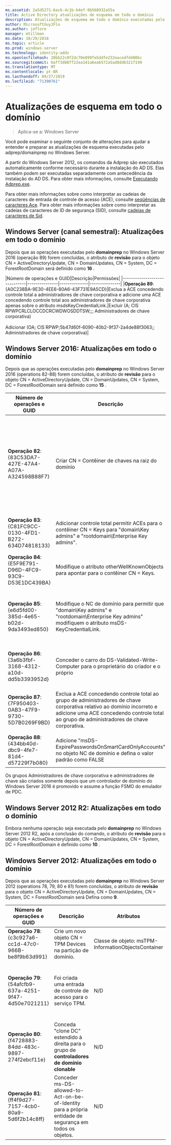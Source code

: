 ```yaml
---
ms.assetid: 2a5d5271-6ac6-4c1b-b4ef-9b568932a55a
title: Active Directory atualizações de esquema em todo o domínio
description: Atualizações de esquema em todo o domínio executadas pelo adprep/domainprep ao promover um controlador de domínio
author: MicrosoftGuyJFlo
ms.author: joflore
manager: mtillman
ms.date: 10/29/2018
ms.topic: article
ms.prod: windows-server
ms.technology: identity-adds
ms.openlocfilehash: 28bb22c0f2dc70e899fe5ddfe232eacedfd400bc
ms.sourcegitcommit: 6aff3d88ff22ea141a6ea6572a5ad8dd6321f199
ms.translationtype: MT
ms.contentlocale: pt-BR
ms.lasthandoff: 09/27/2019
ms.locfileid: "71390761"
---
```

# <a name="domain-wide-schema-updates"></a>Atualizações de esquema em todo o domínio

>Aplica-se a: Windows Server

Você pode examinar o seguinte conjunto de alterações para ajudar a entender e preparar as atualizações de esquema executadas pelo adprep/domainprep no Windows Server.

A partir do Windows Server 2012, os comandos da Adprep são executados automaticamente conforme necessário durante a instalação do AD DS. Elas também podem ser executadas separadamente com antecedência da instalação do AD DS. Para obter mais informações, consulte [Executando Adprep.exe](https://technet.microsoft.com/library/dd464018(v=ws.10).aspx).

Para obter mais informações sobre como interpretar as cadeias de caracteres de entrada de controle de acesso (ACE), consulte [seqüências de caracteres Ace](https://msdn.microsoft.com/library/aa374928(VS.85).aspx). Para obter mais informações sobre como interpretar as cadeias de caracteres de ID de segurança (SID), consulte [cadeias de caracteres de Sid](https://msdn.microsoft.com/library/aa379602(VS.85).aspx).

## <a name="windows-server-semi-annual-channel-domain-wide-updates"></a>Windows Server (canal semestral): Atualizações em todo o domínio

Depois que as operações executadas pelo **domainprep** no Windows Server 2016 (operação 89) forem concluídas, o atributo de **revisão** para o objeto CN = ActiveDirectoryUpdate, CN = DomainUpdates, CN = System, DC = ForestRootDomain será definido como **16** .

|Número de operações e GUID|Descrição|Permissões|
|------------------------------|---------------|--------------|---------------|
|**Operação 89**: {A0C238BA-9E30-4EE6-80A6-43F731E9A5CD}|Exclua a ACE concedendo controle total a administradores de chave corporativa e adicione uma ACE concedendo controle total aos administradores de chave corporativa apenas sobre o atributo msdsKeyCredentialLink.|Excluir (A; CIS RPWPCRLCLOCCDCRCWDWOSDDTSW;;; Administradores de chave corporativa) <br /> <br />Adicionar (OA; CIS RPWP;5b47d60f-6090-40b2-9f37-2a4de88f3063;; Administradores de chave corporativa)|

## <a name="windows-server-2016-domain-wide-updates"></a>Windows Server 2016: Atualizações em todo o domínio

Depois que as operações executadas pelo **domainprep** no Windows Server 2016 (operations 82-88) forem concluídas, o atributo de **revisão** para o objeto CN = ActiveDirectoryUpdate, CN = DomainUpdates, CN = System, DC = ForestRootDomain será definido como **15** .

|Número de operações e GUID|Descrição|Atributos|Permissões|
|------------------------------|---------------|--------------|---------------|
|**Operação 82**: {83C53DA7-427E-47A4-A07A-A324598B88F7}|Criar CN = Contêiner de chaves na raiz do domínio|-objectClass: contêiner<br />ndescrição Contêiner padrão para objetos de credencial de chave<br />- ShowInAdvancedViewOnly: TRUE|UM CIS RPWPCRLCLOCCDCRCWDWOSDDTSW;;; EUM<br />UM CIS RPWPCRLCLOCCDCRCWDWOSDDTSW;;;D UM<br />UM CIS RPWPCRLCLOCCDCRCWDWOSDDTSW;;; SY<br />UM CIS RPWPCRLCLOCCDCRCWDWOSDDTSW;;;D 3D<br />UM CIS RPWPCRLCLOCCDCRCWDWOSDDTSW;;; COMANDOS|
|**Operação 83**: {C81FC9CC-0130-4FD1-B272-634D74818133}|Adicionar controle total permitir ACEs para o contêiner CN = Keys para "domain\Key admins" e "rootdomain\Enterprise Key admins".|N/D|Um CIS RPWPCRLCLOCCDCRCWDWOSDDTSW;;; Administradores de chaves)<br />Um CIS RPWPCRLCLOCCDCRCWDWOSDDTSW;;; Administradores de chave corporativa)|
|**Operação 84**: {E5F9E791-D96D-4FC9-93C9-D53E1DC439BA}|Modifique o atributo otherWellKnownObjects para apontar para o contêiner CN = Keys.|- otherWellKnownObjects: B:32:683A24E2E8164BD3AF86AC3C2CF3F981: CN = Keys,% WS|N/D|
|**Operação 85**: {e6d5fd00-385d-4e65-b02d-9da3493ed850}|Modifique o NC de domínio para permitir que "domain\Key admins" e "rootdomain\Enterprise Key admins" modifiquem o atributo msDS-KeyCredentialLink. |N/D|OA CIS RPWP;5b47d60f-6090-40b2-9f37-2a4de88f3063;; Administradores de chaves)<br />OA CIS RPWP;5b47d60f-6090-40b2-9f37-2a4de88f3063;; Os administradores de chave corporativa no domínio raiz, mas em domínios não raiz resultaram em uma ACE falsa relativa ao domínio com um SID não resolvível-527)|
|**Operação 86**: {3a6b3fbf-3168-4312-a10d-dd5b3393952d}|Conceder o carro do DS-Validated-Write-Computer para o proprietário do criador e o próprio|N/D|OA CIIO; SW; 9b026da6-0d3c-465c-8bee-5199d7165cba; bf967a86-0de6-11D0-a285-00aa003049e2; PS)<br />OA CIIO; SW; 9b026da6-0d3c-465c-8bee-5199d7165cba; bf967a86-0de6-11D0-a285-00aa003049e2; CO)|
|**Operação 87**: {7F950403-0AB3-47F9-9730-5D7B0269F9BD}|Exclua a ACE concedendo controle total ao grupo de administradores de chave corporativa relativo ao domínio incorreto e adicione uma ACE concedendo controle total ao grupo de administradores de chave corporativa. |N/D|Excluir (A; CIS RPWPCRLCLOCCDCRCWDWOSDDTSW;;; Administradores de chave corporativa)<br /> <br />Adicionar (A; CIS RPWPCRLCLOCCDCRCWDWOSDDTSW;;; Administradores de chave corporativa)|
|**Operação 88**: {434bb40d-dbc9-4fe7-81d4-d57229f7b080}|Adicione "msDS-ExpirePasswordsOnSmartCardOnlyAccounts" no objeto NC de domínio e defina o valor padrão como FALSE|N/D|N/D|

Os grupos Administradores de chave corporativa e administradores de chave são criados somente depois que um controlador de domínio do Windows Server 2016 é promovido e assume a função FSMO do emulador de PDC.

## <a name="windows-server-2012-r2-domain-wide-updates"></a>Windows Server 2012 R2: Atualizações em todo o domínio

Embora nenhuma operação seja executada pelo **domainprep** no Windows Server 2012 R2, após a conclusão do comando, o atributo de **revisão** para o objeto CN = ActiveDirectoryUpdate, CN = DomainUpdates, CN = System, DC = ForestRootDomain é definido como **10** .

## <a name="windows-server-2012-domain-wide-updates"></a>Windows Server 2012: Atualizações em todo o domínio

Depois que as operações executadas pelo **domainprep** no Windows Server 2012 (operations 78, 79, 80 e 81) forem concluídas, o atributo de **revisão** para o objeto CN = ActiveDirectoryUpdate, CN = DomainUpdates, CN = System, DC = ForestRootDomain será Defina como **9**.

|Número de operações e GUID|Descrição|Atributos|Permissões|
|------------------------------|---------------|--------------|---------------|
|**Operação 78**: {c3c927a6-cc1d-47c0-966B-be8f9b63d991}|Crie um novo objeto CN = TPM Devices na partição de domínio.|Classe de objeto: msTPM-InformationObjectsContainer|N/D|
|**Operação 79**: {54afcfb9-637a-4251-9f47-4d50e7021211}|Foi criada uma entrada de controle de acesso para o serviço TPM.|N/D|OA CIIO; WP; ea1b7b93-5e48-46D5-bc6c-4df4fda78a35; bf967a86-0de6-11D0-a285-00aa003049e2; PS)|
|**Operação 80**: {f4728883-84dd-483c-9897-274f2ebcf11e}|Conceda "clone DC" estendido à direita para o grupo de **controladores de domínio clonable**|N/D|(OA;; CR; 3e0f7e18-2c7a-4c10-ba82-4d926db99a3e;; *Sid de domínio*-522)|
|**Operação 81**: {ff4f9d27-7157-4cb0-80a9-5d6f2b14c8ff}|Conceder ms-DS-allowed-to-Act-on-be-of-Identity para a própria entidade de segurança em todos os objetos.|N/D|OA CIOI; RPWP;3f78c3e5-f79a-46bd-a0b8-9d18116ddc79;; PROFISSIONAIS|
